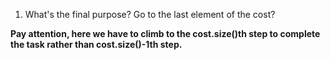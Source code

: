 1. What's the final purpose? Go to the last element of the cost?

**Pay attention, here we have to climb to the cost.size()th step to complete the task rather than cost.size()-1th step.**